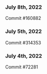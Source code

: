 ### July 8th, 2022

Commit #160882

### July 5th, 2022

Commit #314353


### July 4th, 2022

Commit #72281

